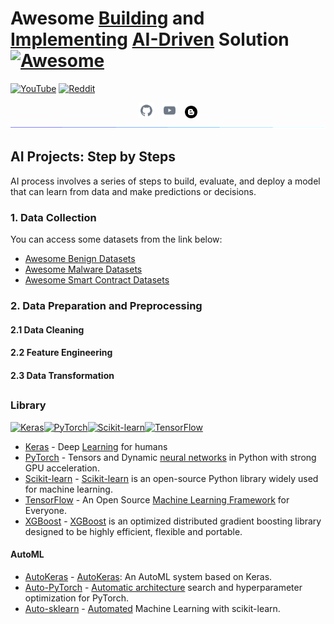 # Awesome [Building](https://en.wikipedia.org/wiki/Machine_learning) and [Implementing](https://en.wikipedia.org/wiki/Deep_learning) [AI-Driven](https://en.wikipedia.org/wiki/Artificial_intelligence) Solution [![Awesome](https://awesome.re/badge.svg)](https://awesome.re)
[![YouTube](https://img.shields.io/badge/YouTube-%23FF0000.svg?style=for-the-badge&logo=YouTube&logoColor=white)](https://youtube.com/playlist?list=PL9V4Zu3RroiUkdF3r3vNa6YRmZA_H7MKK&si=z_zWeZrWFnc9hKKI) [![Reddit](https://img.shields.io/badge/Reddit-FF4500?style=for-the-badge&logo=reddit&logoColor=white)](https://www.reddit.com/r/ArtificialInteligence/)
<p align="center">
    <a href="https://github.com/cybersecurity-dev/"><img height="25" src="https://github.com/cybersecurity-dev/cybersecurity-dev/blob/main/assets/github.svg" alt="GitHub"></a>
    &nbsp;
    <a href="https://www.youtube.com/@CyberThreatDefence"><img height="25" src="https://github.com/cybersecurity-dev/cybersecurity-dev/blob/main/assets/youtube.svg" alt="YouTube"></a>
    &nbsp;
    <a href="https://cyberthreatdefence.com/my_awesome_lists"><img height="20" src="https://github.com/cybersecurity-dev/cybersecurity-dev/blob/main/assets/blog.svg" alt="My Awesome Lists"></a>
    <img src="https://github.com/cybersecurity-dev/cybersecurity-dev/blob/main/assets/bar.gif">
</p>

## AI Projects: Step by Steps
AI process involves a series of steps to build, evaluate, and deploy a model that can learn from data and make predictions or decisions.
### 1. Data Collection
You can access some datasets from the link below:
- [Awesome Benign Datasets](https://github.com/cybersecurity-dev/awesome-benign-datasets)
- [Awesome Malware Datasets](https://github.com/cybersecurity-dev/awesome-malware-datasets)
- [Awesome Smart Contract Datasets](https://github.com/cybersecurity-dev/awesome-smartcontract-datasets)

### 2. Data Preparation and Preprocessing
#### 2.1 Data Cleaning
#### 2.2 Feature Engineering
#### 2.3 Data Transformation

##
### Library
[![Keras](https://img.shields.io/badge/Keras-D00000?logo=keras&logoColor=fff)](https://keras.io/)[![PyTorch](https://img.shields.io/badge/PyTorch-ee4c2c?logo=pytorch&logoColor=white)](https://pytorch.org/)[![Scikit-learn](https://img.shields.io/badge/-scikit--learn-%23F7931E?logo=scikit-learn&logoColor=white)](https://scikit-learn.org/)[![TensorFlow](https://img.shields.io/badge/TensorFlow-ff8f00?logo=tensorflow&logoColor=white)](https://www.tensorflow.org/)

- [Keras](https://github.com/keras-team/keras) - Deep [Learning](https://keras.io/) for humans
- [PyTorch](https://github.com/pytorch/pytorch) - Tensors and Dynamic [neural networks](https://pytorch.org/) in Python with strong GPU acceleration.
- [Scikit-learn](https://github.com/scikit-learn/scikit-learn) - [Scikit-learn](https://scikit-learn.org/stable/) is an open-source Python library widely used for machine learning.
- [TensorFlow](https://github.com/tensorflow/tensorflow) - An Open Source [Machine Learning Framework](https://www.tensorflow.org/) for Everyone.
- [XGBoost](https://github.com/dmlc/xgboost) - [XGBoost](https://xgboost.readthedocs.io/en/stable/) is an optimized distributed gradient boosting library designed to be highly efficient, flexible and portable.
#### AutoML
- [AutoKeras](https://github.com/keras-team/autokeras) - [AutoKeras](https://autokeras.com/): An AutoML system based on Keras.
- [Auto-PyTorch](https://github.com/automl/Auto-PyTorch) - [Automatic architecture](https://automl.github.io/Auto-PyTorch) search and hyperparameter optimization for PyTorch.
- [Auto-sklearn](https://github.com/automl/auto-sklearn) - [Automated](https://automl.github.io/auto-sklearn/) Machine Learning with scikit-learn.
